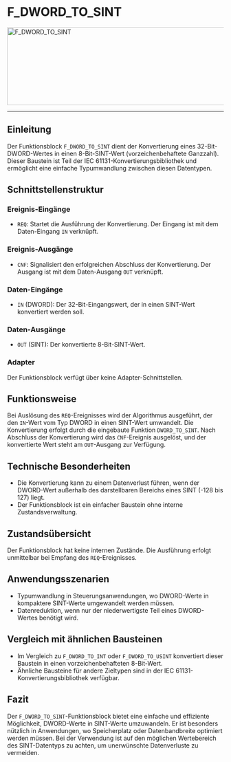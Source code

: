# F_DWORD_TO_SINT

<img width="1248" height="181" alt="F_DWORD_TO_SINT" src="https://github.com/user-attachments/assets/f27122be-9192-4b18-a187-5b5710f2bdcf" />

* * * * * * * * * *
## Einleitung
Der Funktionsblock `F_DWORD_TO_SINT` dient der Konvertierung eines 32-Bit-DWORD-Wertes in einen 8-Bit-SINT-Wert (vorzeichenbehaftete Ganzzahl). Dieser Baustein ist Teil der IEC 61131-Konvertierungsbibliothek und ermöglicht eine einfache Typumwandlung zwischen diesen Datentypen.

## Schnittstellenstruktur

### **Ereignis-Eingänge**
- `REQ`: Startet die Ausführung der Konvertierung. Der Eingang ist mit dem Daten-Eingang `IN` verknüpft.

### **Ereignis-Ausgänge**
- `CNF`: Signalisiert den erfolgreichen Abschluss der Konvertierung. Der Ausgang ist mit dem Daten-Ausgang `OUT` verknüpft.

### **Daten-Eingänge**
- `IN` (DWORD): Der 32-Bit-Eingangswert, der in einen SINT-Wert konvertiert werden soll.

### **Daten-Ausgänge**
- `OUT` (SINT): Der konvertierte 8-Bit-SINT-Wert.

### **Adapter**
Der Funktionsblock verfügt über keine Adapter-Schnittstellen.

## Funktionsweise
Bei Auslösung des `REQ`-Ereignisses wird der Algorithmus ausgeführt, der den `IN`-Wert vom Typ DWORD in einen SINT-Wert umwandelt. Die Konvertierung erfolgt durch die eingebaute Funktion `DWORD_TO_SINT`. Nach Abschluss der Konvertierung wird das `CNF`-Ereignis ausgelöst, und der konvertierte Wert steht am `OUT`-Ausgang zur Verfügung.

## Technische Besonderheiten
- Die Konvertierung kann zu einem Datenverlust führen, wenn der DWORD-Wert außerhalb des darstellbaren Bereichs eines SINT (-128 bis 127) liegt.
- Der Funktionsblock ist ein einfacher Baustein ohne interne Zustandsverwaltung.

## Zustandsübersicht
Der Funktionsblock hat keine internen Zustände. Die Ausführung erfolgt unmittelbar bei Empfang des `REQ`-Ereignisses.

## Anwendungsszenarien
- Typumwandlung in Steuerungsanwendungen, wo DWORD-Werte in kompaktere SINT-Werte umgewandelt werden müssen.
- Datenreduktion, wenn nur der niederwertigste Teil eines DWORD-Wertes benötigt wird.

## Vergleich mit ähnlichen Bausteinen
- Im Vergleich zu `F_DWORD_TO_INT` oder `F_DWORD_TO_USINT` konvertiert dieser Baustein in einen vorzeichenbehafteten 8-Bit-Wert.
- Ähnliche Bausteine für andere Zieltypen sind in der IEC 61131-Konvertierungsbibliothek verfügbar.

## Fazit
Der `F_DWORD_TO_SINT`-Funktionsblock bietet eine einfache und effiziente Möglichkeit, DWORD-Werte in SINT-Werte umzuwandeln. Er ist besonders nützlich in Anwendungen, wo Speicherplatz oder Datenbandbreite optimiert werden müssen. Bei der Verwendung ist auf den möglichen Wertebereich des SINT-Datentyps zu achten, um unerwünschte Datenverluste zu vermeiden.
